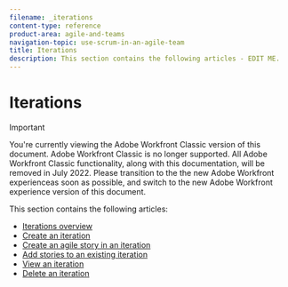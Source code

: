 ```yaml
---
filename: _iterations
content-type: reference
product-area: agile-and-teams
navigation-topic: use-scrum-in-an-agile-team
title: Iterations
description: This section contains the following articles - EDIT ME.
---
```


# Iterations

>[!IMPORTANT]
>
>You're currently viewing the Adobe Workfront Classic version of this document. Adobe Workfront Classic is no longer supported. All Adobe Workfront Classic functionality, along with this documentation, will be removed in July 2022. Please transition to the the new Adobe Workfront experienceas soon as possible, and switch to the new Adobe Workfront experience version of this document.

This section contains the following articles:

* [Iterations overview](../../../agile/use-scrum-in-an-agile-team/iterations/iterations-overview.md) 
* [Create an iteration](../../../agile/use-scrum-in-an-agile-team/iterations/create-an-iteration.md) 
* [Create an agile story in an iteration](../../../agile/use-scrum-in-an-agile-team/iterations/create-agile-story-in-iteration.md) 
* [Add stories to an existing iteration](../../../agile/use-scrum-in-an-agile-team/iterations/add-stories-to-existing-iteration.md) 
* [View an iteration](../../../agile/use-scrum-in-an-agile-team/iterations/view-iteration.md) 
* [Delete an iteration](../../../agile/use-scrum-in-an-agile-team/iterations/delete-iteration.md)

